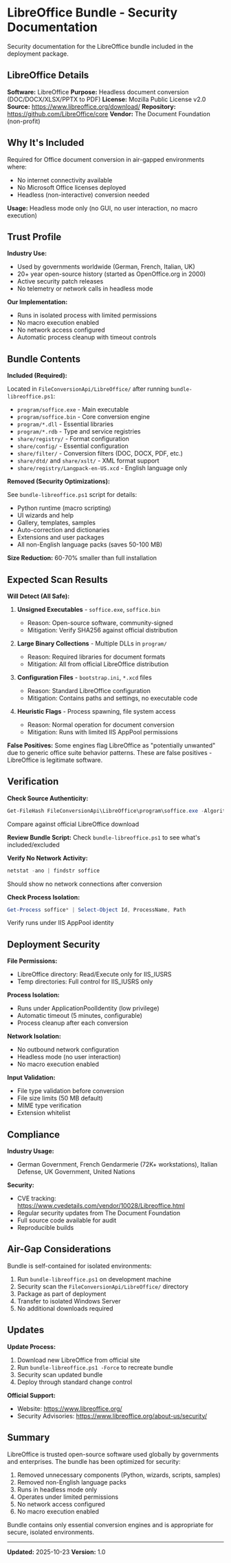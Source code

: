 # LibreOffice Bundle - Security Documentation

Security documentation for the LibreOffice bundle included in the deployment package.

## LibreOffice Details

**Software:** LibreOffice
**Purpose:** Headless document conversion (DOC/DOCX/XLSX/PPTX to PDF)
**License:** Mozilla Public License v2.0
**Source:** https://www.libreoffice.org/download/
**Repository:** https://github.com/LibreOffice/core
**Vendor:** The Document Foundation (non-profit)

## Why It's Included

Required for Office document conversion in air-gapped environments where:
- No internet connectivity available
- No Microsoft Office licenses deployed
- Headless (non-interactive) conversion needed

**Usage:** Headless mode only (no GUI, no user interaction, no macro execution)

## Trust Profile

**Industry Use:**
- Used by governments worldwide (German, French, Italian, UK)
- 20+ year open-source history (started as OpenOffice.org in 2000)
- Active security patch releases
- No telemetry or network calls in headless mode

**Our Implementation:**
- Runs in isolated process with limited permissions
- No macro execution enabled
- No network access configured
- Automatic process cleanup with timeout controls

## Bundle Contents

**Included (Required):**

Located in `FileConversionApi/LibreOffice/` after running `bundle-libreoffice.ps1`:

- `program/soffice.exe` - Main executable
- `program/soffice.bin` - Core conversion engine
- `program/*.dll` - Essential libraries
- `program/*.rdb` - Type and service registries
- `share/registry/` - Format configuration
- `share/config/` - Essential configuration
- `share/filter/` - Conversion filters (DOC, DOCX, PDF, etc.)
- `share/dtd/` and `share/xslt/` - XML format support
- `share/registry/Langpack-en-US.xcd` - English language only

**Removed (Security Optimizations):**

See `bundle-libreoffice.ps1` script for details:

- Python runtime (macro scripting)
- UI wizards and help
- Gallery, templates, samples
- Auto-correction and dictionaries
- Extensions and user packages
- All non-English language packs (saves 50-100 MB)

**Size Reduction:** 60-70% smaller than full installation

## Expected Scan Results

**Will Detect (All Safe):**

1. **Unsigned Executables** - `soffice.exe`, `soffice.bin`
   - Reason: Open-source software, community-signed
   - Mitigation: Verify SHA256 against official distribution

2. **Large Binary Collections** - Multiple DLLs in `program/`
   - Reason: Required libraries for document formats
   - Mitigation: All from official LibreOffice distribution

3. **Configuration Files** - `bootstrap.ini`, `*.xcd` files
   - Reason: Standard LibreOffice configuration
   - Mitigation: Contains paths and settings, no executable code

4. **Heuristic Flags** - Process spawning, file system access
   - Reason: Normal operation for document conversion
   - Mitigation: Runs with limited IIS AppPool permissions

**False Positives:**
Some engines flag LibreOffice as "potentially unwanted" due to generic office suite behavior patterns. These are false positives - LibreOffice is legitimate software.

## Verification

**Check Source Authenticity:**
```powershell
Get-FileHash FileConversionApi\LibreOffice\program\soffice.exe -Algorithm SHA256
```
Compare against official LibreOffice download

**Review Bundle Script:**
Check `bundle-libreoffice.ps1` to see what's included/excluded

**Verify No Network Activity:**
```powershell
netstat -ano | findstr soffice
```
Should show no network connections after conversion

**Check Process Isolation:**
```powershell
Get-Process soffice* | Select-Object Id, ProcessName, Path
```
Verify runs under IIS AppPool identity

## Deployment Security

**File Permissions:**
- LibreOffice directory: Read/Execute only for IIS_IUSRS
- Temp directories: Full control for IIS_IUSRS only

**Process Isolation:**
- Runs under ApplicationPoolIdentity (low privilege)
- Automatic timeout (5 minutes, configurable)
- Process cleanup after each conversion

**Network Isolation:**
- No outbound network configuration
- Headless mode (no user interaction)
- No macro execution enabled

**Input Validation:**
- File type validation before conversion
- File size limits (50 MB default)
- MIME type verification
- Extension whitelist

## Compliance

**Industry Usage:**
- German Government, French Gendarmerie (72K+ workstations), Italian Defense, UK Government, United Nations

**Security:**
- CVE tracking: https://www.cvedetails.com/vendor/10028/Libreoffice.html
- Regular security updates from The Document Foundation
- Full source code available for audit
- Reproducible builds

## Air-Gap Considerations

Bundle is self-contained for isolated environments:
1. Run `bundle-libreoffice.ps1` on development machine
2. Security scan the `FileConversionApi/LibreOffice/` directory
3. Package as part of deployment
4. Transfer to isolated Windows Server
5. No additional downloads required

## Updates

**Update Process:**
1. Download new LibreOffice from official site
2. Run `bundle-libreoffice.ps1 -Force` to recreate bundle
3. Security scan updated bundle
4. Deploy through standard change control

**Official Support:**
- Website: https://www.libreoffice.org/
- Security Advisories: https://www.libreoffice.org/about-us/security/

## Summary

LibreOffice is trusted open-source software used globally by governments and enterprises. The bundle has been optimized for security:

1. Removed unnecessary components (Python, wizards, scripts, samples)
2. Removed non-English language packs
3. Runs in headless mode only
4. Operates under limited permissions
5. No network access configured
6. No macro execution enabled

Bundle contains only essential conversion engines and is appropriate for secure, isolated environments.

---

**Updated:** 2025-10-23
**Version:** 1.0
